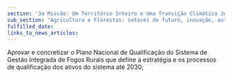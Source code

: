 ```yaml
---
section: '3a Missão: Um Território Inteiro e Uma Transição Climática Justa'
sub_section: "Agricultura e Florestas: setores de futuro, inovação, autonomia e investimento"
fulfilled_date:
links_to_news_articles:
---
```


Aprovar e concretizar o Plano Nacional de Qualificação do Sistema de Gestão Integrada de Fogos Rurais que define a estratégia e os processos de qualificação dos ativos do sistema até 2030;